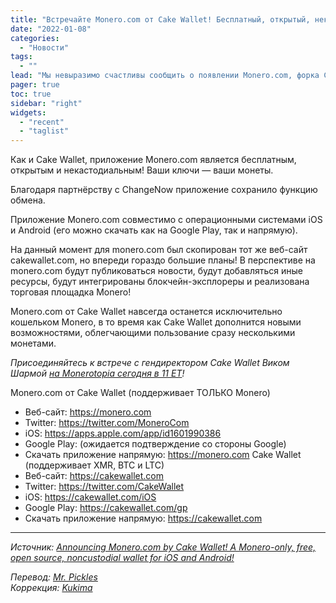 ```yaml
---
title: "Встречайте Monero.com от Cake Wallet! Бесплатный, открытый, некастодиальный специализированный кошелёк Monero для iOS и Android!"
date: "2022-01-08"
categories:
  - "Новости"
tags:
  - ""
lead: "Мы невыразимо счастливы сообщить о появлении Monero.com, форка Cake Wallet, предназначенного исключительно для Monero!"
pager: true
toc: true
sidebar: "right"
widgets:
  - "recent"
  - "taglist"
---
```


Как и Cake Wallet, приложение Monero.com является бесплатным, открытым и некастодиальным! Ваши ключи — ваши монеты.

Благодаря партнёрству с ChangeNow приложение сохранило функцию обмена.

Приложение Monero.com совместимо с операционными системами iOS и Android (его можно скачать как на Google Play, так и напрямую).

На данный момент для monero.com был скопирован тот же веб-сайт cakewallet.com, но впереди гораздо большие планы! В перспективе на monero.com будут  публиковаться новости, будут добавляться иные ресурсы, будут интегрированы блокчейн-эксплореры и реализована торговая площадка Monero!

Monero.com от Cake Wallet навсегда останется исключительно кошельком Monero, в то время как Cake Wallet дополнится новыми возможностями, облегчающими пользование сразу несколькими монетами.

_Присоединяйтесь к встрече с гендиректором Cake Wallet Виком Шармой [на Monerotopia сегодня в 11 ET](https://twitter.com/monerotopia/status/1479562564849836033)!_

Monero.com от Cake Wallet (поддерживает ТОЛЬКО Monero)

- Веб-сайт: https://monero.com
- Twitter: https://twitter.com/MoneroCom
- iOS: https://apps.apple.com/app/id1601990386
- Google Play: (ожидается подтверждение со стороны Google)
- Скачать приложение напрямую: https://monero.com
Cake Wallet (поддерживает XMR, BTC и LTC)
- Веб-сайт: https://cakewallet.com
- Twitter: https://twitter.com/CakeWallet
- iOS: https://cakewallet.com/iOS
- Google Play: https://cakewallet.com/gp
- Скачать приложение напрямую: https://cakewallet.com

---

_Источник: [Announcing Monero.com by Cake Wallet! A Monero-only, free, open source, noncustodial wallet for iOS and Android!](https://www.reddit.com/r/Monero/comments/rz31yf/announcing_monerocom_by_cake_wallet_a_moneroonly/)_

_Перевод: [Mr. Pickles](https://t.me/v1docq47)_  
_Коррекция: [Kukima](https://t.me/Kukima)_
